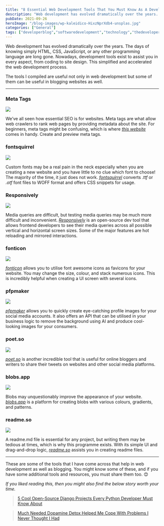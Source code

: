 ```yaml
---
title: "8 Essential Web Development Tools That You Must Know As A Developer"
description: "Web development has evolved dramatically over the years. The days of knowing simply HTML, CSS, JavaScript, or any other programming language are long gone. Nowadays, development tools exist to assist you in every aspect, from coding to site design. This simplified and accelerated the web development process. The tools I compiled are useful not only [&hellip;]"
pubDate: 2021-09-26
heroImage: "/blog-images/wp-kaleidico-HixzNprXdb4-unsplas.jpg"
categories: ["General"]
tags: ["developerblog","softwaredevelopment","technology","thedeveloperstory","Tools","Web Development","webdeveloper"]
---
```


Web development has evolved dramatically over the years. The days of knowing simply HTML, CSS, JavaScript, or any other programming language are long gone. Nowadays, development tools exist to assist you in every aspect, from coding to site design. This simplified and accelerated the web development process.

The tools I compiled are useful not only in web development but some of them can be useful in blogging websites as well.

* * *

### Meta Tags

![](https://thedeveloperstory.com/wp-content/uploads/2021/09/Meta-Tags-1024x419.png)

We’ve all seen how essential SEO is for websites. Meta tags are what allow web crawlers to rank web pages by providing metadata about the site. For beginners, meta tags might be confusing, which is where [_this website_](https://metatags.io/) comes in handy. Create and preview meta tags.

### fontsquirrel

![](https://thedeveloperstory.com/wp-content/uploads/2021/09/fontsquirrel-1024x467.png)

Custom fonts may be a real pain in the neck especially when you are creating a new website and you have little to no clue which font to choose! The majority of the time, it just does not work. [_fontsquirrel_](https://www.fontsquirrel.com/) converts _.ttf_ or _.otf_ font files to WOFF format and offers CSS snippets for usage.

### Responsively

![](https://thedeveloperstory.com/wp-content/uploads/2021/09/Responsively-1024x435.png)

Media queries are difficult, but testing media queries may be much more difficult and inconvenient. [_Responsively_](https://responsively.app/) is an open-source dev tool that allows frontend developers to see their media queries across all possible vertical and horizontal screen sizes. Some of the major features are hot reloading and mirrored interactions.

### fonticon

![](https://thedeveloperstory.com/wp-content/uploads/2021/09/fonticon-1024x498.png)

[_fonticon_](https://gauger.io/fonticon/) allows you to utilise font awesome icons as favicons for your website. You may change the size, colour, and stack numerous icons. This is incredibly helpful when creating a UI screen with several icons.

### pfpmaker

![](https://thedeveloperstory.com/wp-content/uploads/2021/09/pfpmaker-1024x485.png)

[_pfpmaker_](https://pfpmaker.com/) allows you to quickly create eye-catching profile images for your social media accounts. It also offers an API that can be utilised in your business logic to remove the background using AI and produce cool-looking images for your consumers.

### poet.so

![](https://thedeveloperstory.com/wp-content/uploads/2021/09/poet-1024x452.png)

[_poet.so_](https://poet.so/) is another incredible tool that is useful for online bloggers and writers to share their tweets on websites and other social media platforms.

### blobs.app

![](https://thedeveloperstory.com/wp-content/uploads/2021/09/blobs-1024x514.png)

Blobs may unquestionably improve the appearance of your website. [_blobs.app_](https://blobs.app/) is a platform for creating blobs with various colours, gradients, and patterns.

### readme.so

![](https://thedeveloperstory.com/wp-content/uploads/2021/09/readme-1024x415.png)

A readme.md file is essential for any project, but writing them may be tedious at times, which is why this programme exists. With its simple UI and drag-and-drop logic, [_readme.so_](https://readme.so/) assists you in creating readme files.

* * *

These are some of the tools that I have come across that help in web development as well as blogging. You might know some of these, and if you have some additional tools and resources, you must share them too. 😊

_If you liked reading this, then you might also find the below story worth your time._

> [5 Cool Open-Source Django Projects Every Python Developer Must Know About](https://thedeveloperstory.com/2021/09/12/5-cool-open-source-django-projects-every-python-developer-must-know-about/)

> [Much Needed Dopamine Detox Helped Me Cope With Problems I Never Thought I Had](https://thedeveloperstory.com/2021/09/22/much-needed-dopamine-detox-helped-me-cope-with-problems-i-never-thought-i-had/)